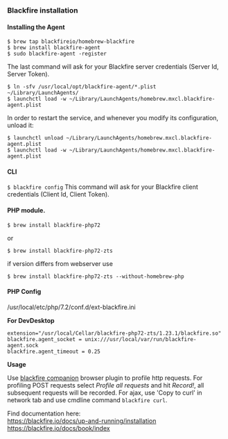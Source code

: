 ### Blackfire installation


#### Installing the Agent

````
$ brew tap blackfireio/homebrew-blackfire
$ brew install blackfire-agent
$ sudo blackfire-agent -register
````
The last command will ask for your Blackfire server credentials (Server Id, Server Token).

````
$ ln -sfv /usr/local/opt/blackfire-agent/*.plist ~/Library/LaunchAgents/
$ launchctl load -w ~/Library/LaunchAgents/homebrew.mxcl.blackfire-agent.plist
````
In order to restart the service, and whenever you modify its configuration, unload it:

````
$ launchctl unload ~/Library/LaunchAgents/homebrew.mxcl.blackfire-agent.plist
$ launchctl load -w ~/Library/LaunchAgents/homebrew.mxcl.blackfire-agent.plist
```` 

#### CLI

````$ blackfire config```` 
This command will ask for your Blackfire client credentials (Client Id, Client Token).

#### PHP module.

````$ brew install blackfire-php72````

or

````$ brew install blackfire-php72-zts````

if version differs from webserver use

````$ brew install blackfire-php72-zts --without-homebrew-php```` 

#### PHP Config

/usr/local/etc/php/7.2/conf.d/ext-blackfire.ini

__For DevDesktop__

````
extension="/usr/local/Cellar/blackfire-php72-zts/1.23.1/blackfire.so"
blackfire.agent_socket = unix:///usr/local/var/run/blackfire-agent.sock
blackfire.agent_timeout = 0.25
````


__Usage__

Use [blackfire companion](https://chrome.google.com/webstore/detail/blackfire-companion/miefikpgahefdbcgoiicnmpbeeomffld) browser plugin to profile http requests. For profiling POST requests select _Profile all requests_ and hit _Record!_, all subsequent requests will be recorded. For ajax, use 'Copy to curl' in network tab and use cmdline command ````blackfire curl````.


Find documentation here: \
https://blackfire.io/docs/up-and-running/installation \
https://blackfire.io/docs/book/index


